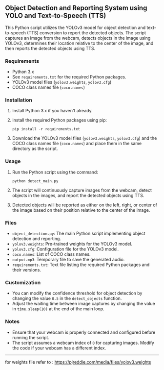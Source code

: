 ## Object Detection and Reporting System using YOLO and Text-to-Speech (TTS)



This Python script utilizes the YOLOv3 model for object detection and text-to-speech (TTS) conversion to report the detected objects. The script captures an image from the webcam, detects objects in the image using YOLOv3, determines their location relative to the center of the image, and then reports the detected objects using TTS.

### Requirements

- Python 3.x
- See `requirements.txt` for the required Python packages.
- YOLOv3 model files (`yolov3.weights`, `yolov3.cfg`)
- COCO class names file (`coco.names`)

### Installation

1. Install Python 3.x if you haven't already.
2. Install the required Python packages using pip:

    ```
    pip install -r requirements.txt
    ```

3. Download the YOLOv3 model files (`yolov3.weights`, `yolov3.cfg`) and the COCO class names file (`coco.names`) and place them in the same directory as the script.

### Usage

1. Run the Python script using the command:

    ```
    python detect_main.py
    ```

2. The script will continuously capture images from the webcam, detect objects in the images, and report the detected objects using TTS.
3. Detected objects will be reported as either on the left, right, or center of the image based on their position relative to the center of the image.

### Files

- `object_detection.py`: The main Python script implementing object detection and reporting.
- `yolov3.weights`: Pre-trained weights for the YOLOv3 model.
- `yolov3.cfg`: Configuration file for the YOLOv3 model.
- `coco.names`: List of COCO class names.
- `output.mp3`: Temporary file to save the generated audio.
- `requirements.txt`: Text file listing the required Python packages and their versions.

### Customization

- You can modify the confidence threshold for object detection by changing the value `0.5` in the `detect_objects` function.
- Adjust the waiting time between image captures by changing the value in `time.sleep(10)` at the end of the main loop.

### Notes

- Ensure that your webcam is properly connected and configured before running the script.
- The script assumes a webcam index of `0` for capturing images. Modify the code if your webcam has a different index.

---



for weights file refer to :
https://pjreddie.com/media/files/yolov3.weights
